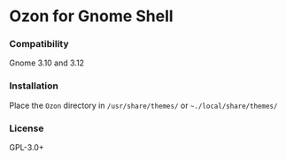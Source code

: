 Ozon for Gnome Shell
====================

### Compatibility

Gnome 3.10 and 3.12

### Installation

Place the `Ozon` directory in `/usr/share/themes/` or `~./local/share/themes/`

### License

GPL-3.0+
